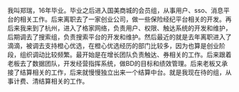 我叫郑瑞，16年毕业。毕业之后进入国美商城的会员组，从事用户、sso、消息平台的相关工作。后来离职去了一家创业公司，做一些保险经纪平台相关的开发。再后来我来到了杭州，进入了格家网络，负责用户、权限、触达系统的开发和维护，后期调去了搜索组，负责搜索平台的开发和维护。然后最近的就是去年离职进入了滴滴，被调去支持橙心优选，在橙心优选经历的部门比较多，因为也算是创业阶段，组织调动比较频繁。最开始是在增长团队负责触达、券相关的工作。后来跟着老板去了数据团队，开发经营指挥系统，做BD的目标和绩效管理。后来老板又承接了结算相关的工作，后来就慢慢独立出来一个结算中台。就是我现在待的组，从事计费、清结算相关的工作。